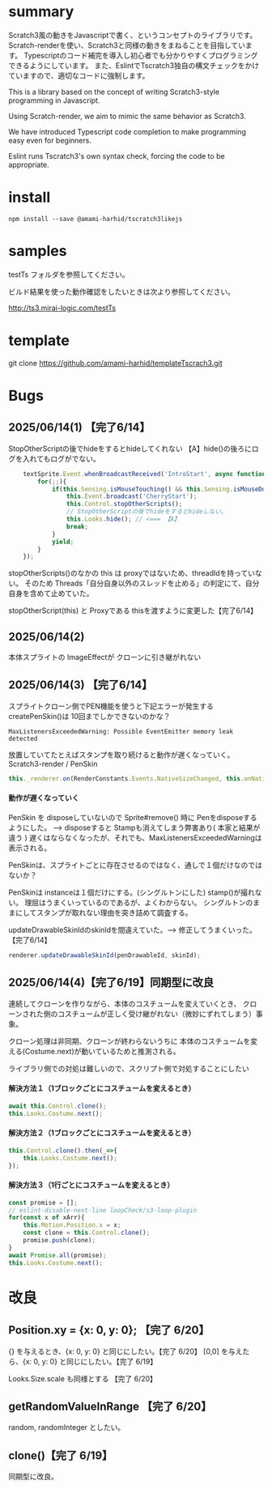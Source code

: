 # summary

Scratch3風の動きをJavascriptで書く、というコンセプトのライブラリです。
Scratch-renderを使い、Scratch3と同様の動きをまねることを目指しています。
Typescriptのコード補完を導入し初心者でも分かりやすくプログラミングできるようにしています。
また、EslintでTscratch3独自の構文チェックをかけていますので、適切なコードに強制します。

This is a library based on the concept of writing Scratch3-style programming in Javascript. 

Using Scratch-render, we aim to mimic the same behavior as Scratch3.

We have introduced Typescript code completion to make programming easy even for beginners.

Eslint runs Tscratch3's own syntax check, forcing the code to be appropriate.

# install

```
npm install --save @amami-harhid/tscratch3likejs
```

# samples

testTs フォルダを参照してください。

ビルド結果を使った動作確認をしたいときは次より参照してください。

http://ts3.mirai-logic.com/testTs

# template 
git clone https://github.com/amami-harhid/templateTscrach3.git

# Bugs

## 2025/06/14(1) 【完了6/14】
StopOtherScriptの後でhideをするとhideしてくれない
【A】hide()の後ろにログを入れてもログがでない。
```js
    textSprite.Event.whenBroadcastReceived('IntroStart', async function*(){
        for(;;){
            if(this.Sensing.isMouseTouching() && this.Sensing.isMouseDown()){
                this.Event.broadcast('CherryStart');
                this.Control.stopOtherScripts();
                // StopOtherScriptの後でhideをするとhideしない。
                this.Looks.hide(); // <=== 【A】
                break;
            }
            yield;
        }
    });
```
stopOtherScripts()のなかの this は proxyではないため、threadIdを持っていない。
そのため Threads「自分自身以外のスレッドを止める」の判定にて、自分自身を含めて止めていた。

stopOtherScript(this) と Proxyである thisを渡すように変更した【完了6/14】


## 2025/06/14(2)

本体スプライトの ImageEffectが クローンに引き継がれない

## 2025/06/14(3) 【完了6/14】

スプライトクローン側でPEN機能を使うと下記エラーが発生する
createPenSkin()は 10回までしかできないのかな？

```
MaxListenersExceededWarning: Possible EventEmitter memory leak detected
```
放置していてたとえばスタンプを取り続けると動作が遅くなっていく。
Scratch3-render / PenSkin 

```ts
this._renderer.on(RenderConstants.Events.NativeSizeChanged, this.onNativeSizeChanged);
```
#### 動作が遅くなっていく
PenSkin を disposeしていないので
Sprite#remove() 時に Penをdisposeするようにした。
--> disposeすると Stampも消えてしまう弊害あり( 本家と結果が違う )
遅くはならなくなったが、それでも、MaxListenersExceededWarningは表示される。

PenSkinは、スプライトごとに存在させるのではなく、通しで１個だけなのではないか？

PenSkinは instanceは１個だけにする。(シングルトンにした)
stamp()が撮れない。
理屈はうまくいっているのであるが、よくわからない。
シングルトンのままにしてスタンプが取れない理由を突き詰めて調査する。

updateDrawableSkinIdのskinIdを間違えていた。--> 修正してうまくいった。【完了6/14】

```ts
renderer.updateDrawableSkinId(penDrawableId, skinId);
```

## 2025/06/14(4)【完了6/19】同期型に改良

連続してクローンを作りながら、本体のコスチュームを変えていくとき、
クローンされた側のコスチュームが正しく受け継がれない（微妙にずれてしまう）事象。

クローン処理は非同期、クローンが終わらないうちに 本体のコスチュームを変える(Costume.next)が動いているためと推測される。

ライブラリ側での対処は難しいので、スクリプト側で対処することにしたい

#### 解決方法１（1ブロックごとにコスチュームを変えるとき）
```ts
await this.Control.clone();
this.Looks.Costume.next();
```
#### 解決方法２（1ブロックごとにコスチュームを変えるとき）

```ts
this.Control.clone().then(_=>{
    this.Looks.Costume.next();
});
```
#### 解決方法３（1行ごとにコスチュームを変えるとき）

```ts
const promise = [];
// eslint-disable-next-line loopCheck/s3-loop-plugin
for(const x of xArr){
    this.Motion.Position.x = x;
    const clone = this.Control.clone();
    promise.push(clone);
}
await Promise.all(promise);
this.Looks.Costume.next();

```

# 改良

## Position.xy = {x: 0, y: 0}; 【完了 6/20】

{} を与えるとき、{x: 0, y: 0} と同じにしたい。【完了 6/20】
[0,0] を与えたら、{x: 0, y: 0} と同じにしたい。【完了 6/19】

Looks.Size.scale も同様とする 【完了 6/20】

## getRandomValueInRange 【完了 6/20】

random, randomInteger としたい。

## clone()【完了 6/19】

 同期型に改良。